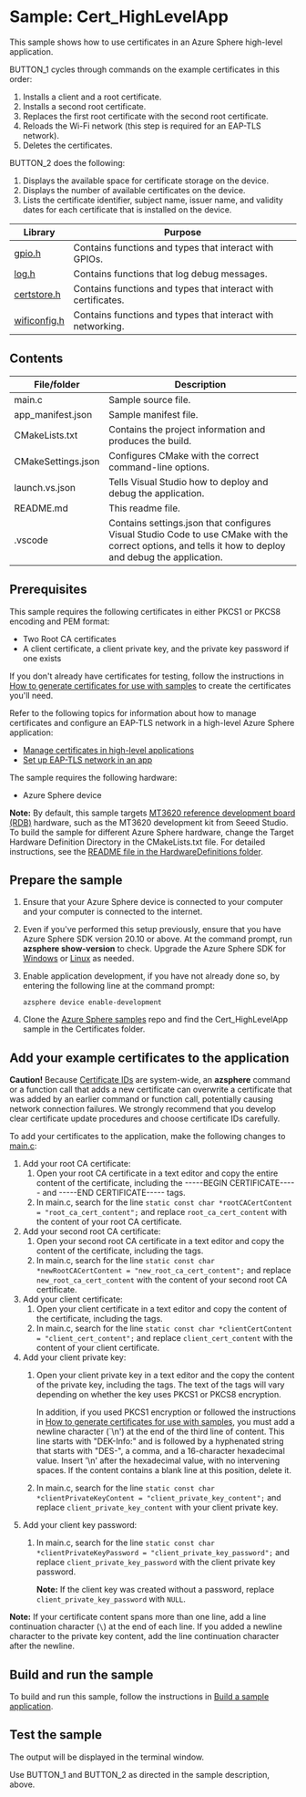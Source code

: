 # Sample: Cert_HighLevelApp

This sample shows how to use certificates in an Azure Sphere high-level application.

BUTTON_1 cycles through commands on the example certificates in this order:

1. Installs a client and a root certificate.
1. Installs a second root certificate.
1. Replaces the first root certificate with the second root certificate.
1. Reloads the Wi-Fi network (this step is required for an EAP-TLS network).
1. Deletes the certificates.

BUTTON_2 does the following:

1. Displays the available space for certificate storage on the device.
1. Displays the number of available certificates on the device.
1. Lists the certificate identifier, subject name, issuer name, and validity dates for each certificate that is installed on the device.

| Library | Purpose |
|---------|---------|
| [gpio.h](https://docs.microsoft.com/azure-sphere/reference/applibs-reference/applibs-gpio/gpio-overview) |Contains functions and types that interact with GPIOs.  |
| [log.h](https://docs.microsoft.com/azure-sphere/reference/applibs-reference/applibs-log/log-overview) | Contains functions that log debug messages. |
| [certstore.h](https://docs.microsoft.com/azure-sphere/reference/applibs-reference/applibs-certstore/certstore-overview) | Contains functions and types that interact with certificates. |
| [wificonfig.h](https://docs.microsoft.com/azure-sphere/reference/applibs-reference/applibs-wificonfig/wificonfig-overview) | Contains functions and types that interact with networking. |

## Contents

| File/folder | Description |
|-------------|-------------|
|   main.c    | Sample source file. |
| app_manifest.json |Sample manifest file. |
| CMakeLists.txt | Contains the project information and produces the build. |
| CMakeSettings.json| Configures CMake with the correct command-line options. |
|launch.vs.json |Tells Visual Studio how to deploy and debug the application.|
| README.md | This readme file. |
|.vscode |Contains settings.json that configures Visual Studio Code to use CMake with the correct options, and tells it how to deploy and debug the application. |

## Prerequisites

This sample requires the following certificates in either PKCS1 or PKCS8 encoding and PEM format:

- Two Root CA certificates
- A client certificate, a client private key, and the private key password if one exists 

If you don't already have certificates for testing, follow the instructions in [How to generate certificates for use with samples](get-certificates.md) to create the certificates you'll need.

Refer to the following topics for information about how to manage certificates and configure an EAP-TLS network in a high-level Azure Sphere application:

- [Manage certificates in high-level applications](https://docs.microsoft.com/azure-sphere/app-development/certstore)
- [Set up EAP-TLS network in an app](https://docs.microsoft.com/azure-sphere/network/eap-tls-app-setup)

The sample requires the following hardware:

- Azure Sphere device

**Note:** By default, this sample targets [MT3620 reference development board (RDB)](https://docs.microsoft.com/azure-sphere/hardware/mt3620-reference-board-design) hardware, such as the MT3620 development kit from Seeed Studio. To build the sample for different Azure Sphere hardware, change the Target Hardware Definition Directory in the CMakeLists.txt file. For detailed instructions, see the [README file in the HardwareDefinitions folder](../../../HardwareDefinitions/README.md).

## Prepare the sample

1. Ensure that your Azure Sphere device is connected to your computer and your computer is connected to the internet.
1. Even if you've performed this setup previously, ensure that you have Azure Sphere SDK version 20.10 or above. At the command prompt, run **azsphere show-version** to check. Upgrade the Azure Sphere SDK for [Windows](https://docs.microsoft.com/azure-sphere/install/install-sdk) or [Linux](https://docs.microsoft.com/azure-sphere/install/install-sdk-linux) as needed.
1. Enable application development, if you have not already done so, by entering the following line at the command prompt:

   `azsphere device enable-development`

1. Clone the [Azure Sphere samples](https://github.com/Azure/azure-sphere-samples) repo and find the Cert_HighLevelApp sample in the Certificates folder.

## Add your example certificates to the application

   **Caution!** Because [Certificate IDs](https://docs.microsoft.com/azure-sphere/app-development/certstore#certificate-ids) are system-wide, an **azsphere** command or a function call that adds a new certificate can overwrite a certificate that was added by an earlier 
   command or function call, potentially causing network connection failures. We strongly recommend that you develop clear certificate update procedures and choose 
   certificate IDs carefully.

To add your certificates to the application, make the following changes to [main.c](./main.c):

1. Add your root CA certificate:
   1. Open your root CA certificate in a text editor and copy the entire content of the certificate, including the -----BEGIN CERTIFICATE----- and -----END CERTIFICATE----- tags.
   1. In main.c, search for the line `static const char *rootCACertContent = "root_ca_cert_content";` and replace `root_ca_cert_content` with the content of your root CA certificate.
1. Add your second root CA certificate:
   1. Open your second root CA certificate in a text editor and copy the content of the certificate, including the tags.
   1. In main.c, search for the line `static const char *newRootCACertContent = "new_root_ca_cert_content";` and replace `new_root_ca_cert_content` with the content of your second root CA certificate.
1. Add your client certificate:
   1. Open your client certificate in a text editor and copy the content of the certificate, including the tags.
   1. In main.c, search for the line `static const char *clientCertContent = "client_cert_content";` and replace `client_cert_content` with the content of your client certificate.
1. Add your client private key:
   1. Open your client private key in a text editor and the copy the content of the private key, including the tags. The text of the tags will vary depending on whether the key uses PKCS1 or PKCS8 encryption.
   
      In addition, if you used PKCS1 encryption or followed the instructions in [How to generate certificates for use with samples](get-certificates.md), you must add a newline character (`\n') at the end of the third line of content. This line starts with "DEK-Info:" and is followed by a hyphenated string that starts with "DES-", a comma, and a 16-character hexadecimal value. Insert '\n' after the hexadecimal value, with no intervening spaces. If the content contains a blank line at this position, delete it.  
   1. In main.c, search for the line `static const char *clientPrivateKeyContent = "client_private_key_content";` and replace `client_private_key_content` with your client private key.
1. Add your client key password:
   1. In main.c, search for the line `static const char *clientPrivateKeyPassword = "client_private_key_password";` and replace `client_private_key_password` with the client private key password.

      **Note:** If the client key was created without a password, replace `client_private_key_password` with `NULL`.

**Note:** If your certificate content spans more than one line, add a line continuation character (`\`) at the end of each line. If you added a newline character to the private key content, add the line continuation character after the newline.

## Build and run the sample

To build and run this sample, follow the instructions in [Build a sample application](../../../BUILD_INSTRUCTIONS.md).

## Test the sample

The output will be displayed in the terminal window.

Use BUTTON_1 and BUTTON_2 as directed in the sample description, above.
